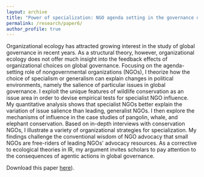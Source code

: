 ```yaml
---
layout: archive
title: "Power of specialization: NGO agenda setting in the governance of biodiversity and wildlife"
permalink: /research/paper6/
author_profile: true
---
```


Organizational ecology has attracted growing interest in the study of global governance in recent years. As a structural theory, however, organizational ecology does not offer much insight into the feedback effects of organizational choices on global governance. Focusing on the agenda-setting role of nongovernmental organizations (NGOs), I theorize how the choice of specialism or generalism can explain changes in political environments, namely the salience of particular issues in global governance.  I exploit the unique features of wildlife conservation as an issue area in order to devise empirical tests for specialist NGO influence. My quantitative analysis shows that specialist NGOs better explain the variation of issue salience than leading, generalist NGOs. I then explore the mechanisms of influence in the case studies of pangolin, whale, and elephant conservation. Based on in-depth interviews with conservation NGOs, I illustrate a variety of organizational strategies for specialization. My findings challenge the conventional wisdom of NGO advocacy that small NGOs are free-riders of leading NGOs' advocacy resources. As a corrective to ecological theories in IR, my argument invites scholars to pay attention to the consequences of agentic actions in global governance.

Download this paper [here](http://takumishibaike.github.io/files/shibaike_ecology.pdf)).
